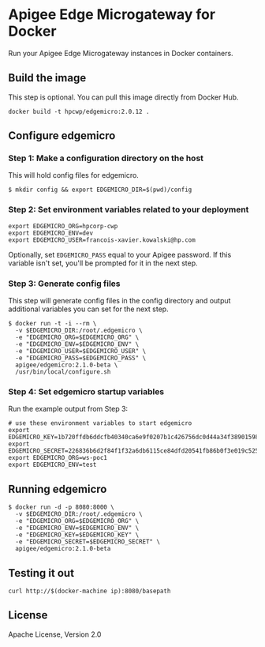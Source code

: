 # Apigee Edge Microgateway for Docker

Run your Apigee Edge Microgateway instances in Docker containers.

## Build the image

This step is optional.  You can pull this image directly from Docker Hub.

```
docker build -t hpcwp/edgemicro:2.0.12 .
```

## Configure edgemicro

### Step 1: Make a configuration directory on the host

This will hold config files for edgemicro.

```
$ mkdir config && export EDGEMICRO_DIR=$(pwd)/config
```

### Step 2: Set environment variables related to your deployment

```
export EDGEMICRO_ORG=hpcorp-cwp
export EDGEMICRO_ENV=dev
export EDGEMICRO_USER=francois-xavier.kowalski@hp.com
```

Optionally, set `EDGEMICRO_PASS` equal to your Apigee password.
If this variable isn't set, you'll be prompted for it in the next step.

### Step 3: Generate config files

This step will generate config files in the config directory
and output additional variables you can set for the next step.

```
$ docker run -t -i --rm \
  -v $EDGEMICRO_DIR:/root/.edgemicro \
  -e "EDGEMICRO_ORG=$EDGEMICRO_ORG" \
  -e "EDGEMICRO_ENV=$EDGEMICRO_ENV" \
  -e "EDGEMICRO_USER=$EDGEMICRO_USER" \
  -e "EDGEMICRO_PASS=$EDGEMICRO_PASS" \
  apigee/edgemicro:2.1.0-beta \
  /usr/bin/local/configure.sh
```

### Step 4: Set edgemicro startup variables

Run the example output from Step 3:

```
# use these environment variables to start edgemicro
export EDGEMICRO_KEY=1b720ffdb6ddcfb40340ca6e9f0207b1c426756dc0d44a34f389015982677100
export EDGEMICRO_SECRET=226836b6d2f84f1f32a6db6115ce84dfd20541fb86b0f3e019c525e33e3f6ed5
export EDGEMICRO_ORG=ws-poc1
export EDGEMICRO_ENV=test
```

## Running edgemicro

```
$ docker run -d -p 8080:8000 \
  -v $EDGEMICRO_DIR:/root/.edgemicro \
  -e "EDGEMICRO_ORG=$EDGEMICRO_ORG" \
  -e "EDGEMICRO_ENV=$EDGEMICRO_ENV" \
  -e "EDGEMICRO_KEY=$EDGEMICRO_KEY" \
  -e "EDGEMICRO_SECRET=$EDGEMICRO_SECRET" \
  apigee/edgemicro:2.1.0-beta
```

## Testing it out

```
curl http://$(docker-machine ip):8080/basepath
```

## License

Apache License, Version 2.0
